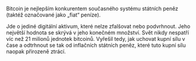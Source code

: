 Bitcoin je nejlepším konkurentem současného systému státních peněz (taktéž označované jako „fiat“ peníze).

Jde o jediné digitální aktivum, které nelze zfalšovat nebo podvrhnout. Jeho největší hodnota se skrývá v jeho konečném množství. Svět nikdy nespatří víc než 21 milionů jednotek bitcoinů. Vyřešil tedy, jak uchovat kupní sílu v čase a odtrhnout se tak od inflačních státních peněz, které tuto kupní sílu naopak přirozeně ztrácí.